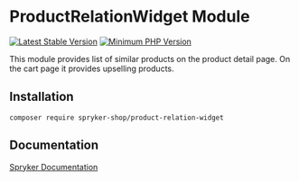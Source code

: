 # ProductRelationWidget Module
[![Latest Stable Version](https://poser.pugx.org/spryker-shop/product-relation-widget/v/stable.svg)](https://packagist.org/packages/spryker-shop/product-relation-widget)
[![Minimum PHP Version](https://img.shields.io/badge/php-%3E%3D%208.3-8892BF.svg)](https://php.net/)

This module provides list of similar products on the product detail page. On the cart page it provides upselling products.

## Installation

```
composer require spryker-shop/product-relation-widget
```

## Documentation

[Spryker Documentation](https://docs.spryker.com)
